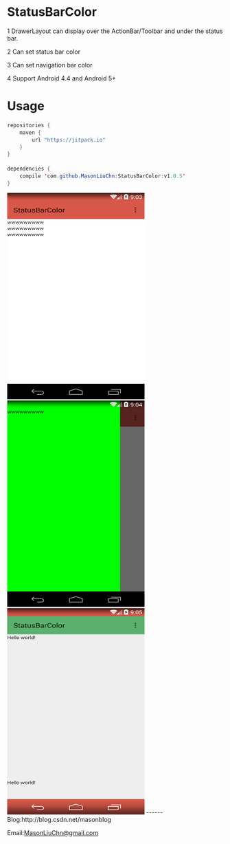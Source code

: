 # StatusBarColor

1 DrawerLayout can display over the ActionBar/Toolbar and under the status bar.

2 Can set status bar color

3 Can set navigation bar color

4 Support Android 4.4 and Android 5+


Usage
=====

```java
repositories {
    maven {
        url "https://jitpack.io"
    }
}

dependencies {
    compile 'com.github.MasonLiuChn:StatusBarColor:v1.0.5'
}
```

<img src="https://github.com/MasonLiuChn/StatusBarColor/raw/master/doc/2.png"  width="320" height="480"/>
<img src="https://github.com/MasonLiuChn/StatusBarColor/raw/master/doc/3.png"  width="320" height="480"/>
<img src="https://github.com/MasonLiuChn/StatusBarColor/raw/master/doc/4.png"  width="320" height="480"/>
------
Blog:http://blog.csdn.net/masonblog

Email:MasonLiuChn@gmail.com
